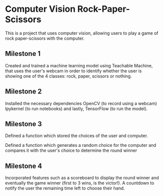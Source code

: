 # Computer Vision Rock-Paper-Scissors

This is a project that uses computer vision, allowing users to play a game of rock paper-scissors with the computer.

## Milestone 1

Created and trained a machine learning model using Teachable Machine, that uses the user's webcam in order to identify whether the user is showing one of the 4 classes: rock, paper, scissors or nothing.

## Milestone 2

Installed the necessary dependencies OpenCV (to record using a webcam) Ipykernel (to run notebooks) and lastly, TensorFlow (to run the model).

## Milestone 3

Defined a function which stored the choices of the user and computer.

Defined a function which generates a random choice for the computer and compares it with the user's choice to determine the round winner

## Milestone 4

Incorporated features such as a scoreboard to display the round winner and eventually the game winner (first to 3 wins, is the victor!). A countdown to notify the user the remaining time left to choose their hand.
